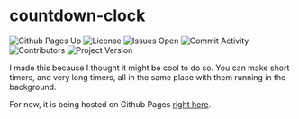 # countdown-clock
![Github Pages Up](https://img.shields.io/website?style=plastic&url=https%3A%2F%2Fjavaspence.github.io%2Fcountdown-clock)
![License](https://img.shields.io/github/license/javaspence/countdown-clock?style=plastic)
![Issues Open](https://img.shields.io/github/issues/javaspence/countdown-clock?style=plastic)
![Commit Activity](https://img.shields.io/github/commit-activity/w/javaspence/countdown-clock?style=plastic)
![Contributors](https://img.shields.io/github/contributors/javaspence/countdown-clock?style=plastic)
![Project Version](https://img.shields.io/github/manifest-json/v/javaspence/countdown-clock?style=plastic)

I made this because I thought it might be cool to do so. You can make short timers, and very long timers, all in the same place with them running in the background.

For now, it is being hosted on Github Pages [right here](https://javaspence.github.io/countdown-clock).
